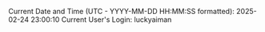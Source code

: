 Current Date and Time (UTC - YYYY-MM-DD HH:MM:SS formatted): 2025-02-24 23:00:10
Current User's Login: luckyaiman
